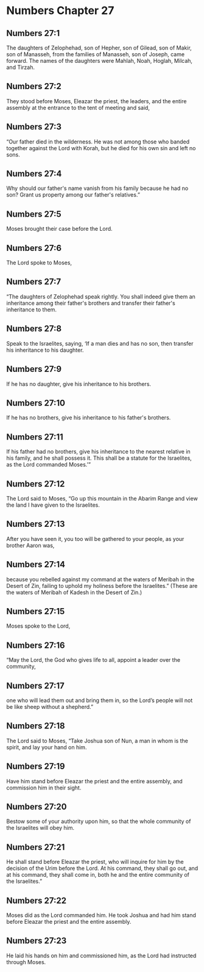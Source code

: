 # Numbers Chapter 27

## Numbers 27:1
The daughters of Zelophehad, son of Hepher, son of Gilead, son of Makir, son of Manasseh, from the families of Manasseh, son of Joseph, came forward. The names of the daughters were Mahlah, Noah, Hoglah, Milcah, and Tirzah.

## Numbers 27:2
They stood before Moses, Eleazar the priest, the leaders, and the entire assembly at the entrance to the tent of meeting and said,

## Numbers 27:3
“Our father died in the wilderness. He was not among those who banded together against the Lord with Korah, but he died for his own sin and left no sons.

## Numbers 27:4
Why should our father's name vanish from his family because he had no son? Grant us property among our father's relatives.”

## Numbers 27:5
Moses brought their case before the Lord.

## Numbers 27:6
The Lord spoke to Moses,

## Numbers 27:7
“The daughters of Zelophehad speak rightly. You shall indeed give them an inheritance among their father's brothers and transfer their father's inheritance to them.

## Numbers 27:8
Speak to the Israelites, saying, ‘If a man dies and has no son, then transfer his inheritance to his daughter.

## Numbers 27:9
If he has no daughter, give his inheritance to his brothers.

## Numbers 27:10
If he has no brothers, give his inheritance to his father's brothers.

## Numbers 27:11
If his father had no brothers, give his inheritance to the nearest relative in his family, and he shall possess it. This shall be a statute for the Israelites, as the Lord commanded Moses.’”

## Numbers 27:12
The Lord said to Moses, “Go up this mountain in the Abarim Range and view the land I have given to the Israelites.

## Numbers 27:13
After you have seen it, you too will be gathered to your people, as your brother Aaron was,

## Numbers 27:14
because you rebelled against my command at the waters of Meribah in the Desert of Zin, failing to uphold my holiness before the Israelites.” (These are the waters of Meribah of Kadesh in the Desert of Zin.)

## Numbers 27:15
Moses spoke to the Lord,

## Numbers 27:16
“May the Lord, the God who gives life to all, appoint a leader over the community,

## Numbers 27:17
one who will lead them out and bring them in, so the Lord’s people will not be like sheep without a shepherd.”

## Numbers 27:18
The Lord said to Moses, “Take Joshua son of Nun, a man in whom is the spirit, and lay your hand on him.

## Numbers 27:19
Have him stand before Eleazar the priest and the entire assembly, and commission him in their sight.

## Numbers 27:20
Bestow some of your authority upon him, so that the whole community of the Israelites will obey him.

## Numbers 27:21
He shall stand before Eleazar the priest, who will inquire for him by the decision of the Urim before the Lord. At his command, they shall go out, and at his command, they shall come in, both he and the entire community of the Israelites.”

## Numbers 27:22
Moses did as the Lord commanded him. He took Joshua and had him stand before Eleazar the priest and the entire assembly.

## Numbers 27:23
He laid his hands on him and commissioned him, as the Lord had instructed through Moses.
